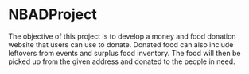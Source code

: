 # NBADProject
The objective of this project is to develop a money and food donation website that users can use to donate. Donated food can also include leftovers from events and surplus food inventory. The food will then be picked up from the given address and donated to the people in need.
